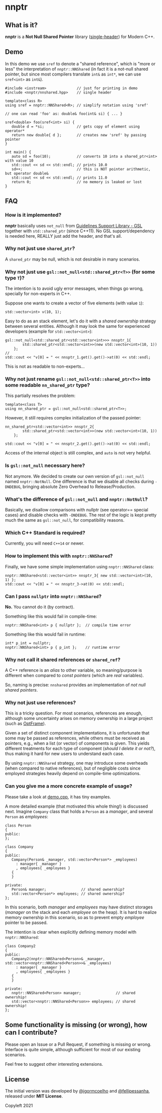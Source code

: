 # nnptr

## What is it?

**nnptr** is a **Not Null Shared Pointer** library ([single-header](./src/nnptr/nnshared.hpp)) for Modern C++.

## Demo

In this demo we use `sref` to denote a "shared reference", which is "more or less" the
interpretation of `nnptr::NNShared` (in fact it is a not-null shared pointer, but since
most compilers translate `int&` as `int*`, we can use `sref<int>` as `int&`).

```   
#include <iostream>              // just for printing in demo
#include <nnptr/nnshared.hpp>    // single header 

template<class R>
using sref = nnptr::NNShared<R>; // simplify notation using 'sref'

// one can read 'foo' as: double& foo(int& si) { ... }

sref<double> foo(sref<int> si) {
   double d = *si;               // gets copy of element using operator*
   return new double{ d };       // creates new 'sref' by passing pointer
}

int main() {
   auto sd = foo(10);            // converts 10 into a shared_ptr<int> with value 10
   std::cout << sd << std::endl; // prints 10.0
   sd++;                         // this is NOT pointer arithmetic, but operator double&
   std::cout << sd << std::endl; // prints 11.0
   return 0;                     // no memory is leaked or lost
}
```

## FAQ

### How is it implemented?

**nnptr** basically uses `not_null` from [Guidelines Support Library - GSL](https://github.com/Microsoft/GSL) together with `std::shared_ptr` (since C++11). No GSL support/dependency is needed here, REALLY just add the header, and that's all.

### Why not just use `shared_ptr`?

A `shared_ptr` may be null, which is not desirable in many scenarios.

### Why not just use `gsl::not_null<std::shared_ptr<T>>` (for some type `T`)?

The intention is to avoid ugly error messages, when things go wrong, specially for non-experts in C++.

Suppose one wants to create a vector of five elements (with value `1`):

```
std::vector<int> v(10, 1);
```

Easy to do as an stack element, let's do it with a *shared ownership* strategy between several entities.
Although it may look the same for experienced developers (example for `std::vector<int>`):

```
gsl::not_null<std::shared_ptr<std::vector<int>>> nnsptr_1{
        std::shared_ptr<std::vector<int>>(new std::vector<int>(10, 1))
    };
//
std::cout << "v[0] = " << nnsptr_1.get().get()->at(0) << std::endl;
```

This is not as readable to non-experts...

### Why not just rename `gsl::not_null<std::shared_ptr<T>>` into some readable `nn_shared_ptr` type?

This partially resolves the problem:

```
template<class T>
using nn_shared_ptr = gsl::not_null<std::shared_ptr<T>>;
```

However, it still requires complex initialization of the passed pointer:

```
nn_shared_ptr<std::vector<int>> nnsptr_2{
        std::shared_ptr<std::vector<int>>(new std::vector<int>(10, 1))
    };

std::cout << "v[0] = " << nnsptr_2.get().get()->at(0) << std::endl;
```

Access of the internal object is still complex, and `auto` is not very helpful.

### Is `gsl::not_null` necessary here?

Not anymore. We decided to create our own version of `gsl::not_null` named `nnptr::NotNull`.
One difference is that we disable all checks during `-DNDEBUG`, bringing absolute Zero Overhead to Release/Production.

### What's the difference of `gsl::not_null` and `nnptr::NotNull`?

Basically, we disallow comparisons with nullptr (see operator== special cases) and disable checks with `-DNDEBUG`.
The rest of the logic is kept pretty much the same as `gsl::not_null`, for compatibility reasons.

### Which C++ Standard is required?

Currently, you will need `C++14` or newer.

### How to implement this with `nnptr::NNShared`?

Finally, we have some simple implementation using `nnptr::NNShared` class:

```
nnptr::NNShared<std::vector<int>> nnsptr_3{ new std::vector<int>(10, 1) };
std::cout << "v[0] = " << nnsptr_3->at(0) << std::endl;
```

### Can I pass `nullptr` into `nnptr::NNShared`?

**No.** You cannot do it (by contract).

Something like this would fail in compile-time:

```
nnptr::NNShared<int> p { nullptr };  // compile time error
```

Something like this would fail in runtime:

```
int* p_int = nullptr;
nnptr::NNShared<int> p { p_int };    // runtime error
```


### Why not call it shared references or `shared_ref`?

A C++ reference is an *alias* to other variable, so meaning/purpose is different when compared to *const pointers* (which are *real* variables).

So, naming is precise: `nnshared` provides an implementation of *not null shared pointers*.


### Why not just use references?

This is a tricky question. For most scenarios, references are enough, although some uncertainty arises on memory ownership in a large project (such as [OptFrame](https://github.com/optframe/optframe)). 

Given a set of distinct component implementations, it is unfortunate that some may be passed as references, while others must be received as pointers, e.g., when a list (or vector) of components is given. This yields different treatments for each type of component (*should I delete it or not?*), thus making it hard for new users to understand each case.

By using `nnptr::NNShared` strategy, one may introduce some overheads (when compared to native references), but of negligible costs since employed strategies heavily depend on compile-time optimizations.

### Can you give me a more concrete example of usage?

Please take a look at [demo.cpp](./demo/demo.cpp), it has tiny examples.

A more detailed example (that motivated this whole thing!) is discussed next.
Imagine `Company` class that holds a `Person` as a *manager*, and several `Person` as *employees*:


```{.cpp}
class Person
{
public:
};

class Company
{
public:
   Company(Person& _manager, std::vector<Person*> _employees)
     : manager{ _manager }
     , employees{ _employees }
   {
   }

private:
   Person& manager;                // shared ownership?
   std::vector<Person*> employees; // shared ownership?
};
```

In this scenario, both *manager* and *employees* may have distinct storages (*manager* on the stack and each *employee* on the heap). It is hard to realize memory ownership in this scenario, so as to prevent empty *employee* pointer to be passed.

The intention is clear when explicitly defining memory model with `nnptr::NNShared`:

```
class Company2
{
public:
   Company2(nnptr::NNShared<Person>& _manager, std::vector<nnptr::NNShared<Person>>& _employees)
     : manager{ _manager }
     , employees{ _employees }
   {
   }

private:
   nnptr::NNShared<Person> manager;                // shared ownership!
   std::vector<nnptr::NNShared<Person>> employees; // shared ownership!
};
```

## Some functionality is missing (or wrong), how can I contribute?

Please open an Issue or a Pull Request, if something is missing or wrong.
Interface is quite simple, although sufficient for most of our existing scenarios. 

Feel free to suggest other interesting extensions.

## License

The initial version was developed by [@igormcoelho](https://github.com/igormcoelho) and [@fellipessanha](https://github.com/fellipessanha), released under **MIT License**. 

Copyleft 2021
